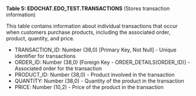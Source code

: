 **Table 5: EDOCHAT.EDO_TEST.TRANSACTIONS** (Stores transaction information)

This table contains information about individual transactions that occur when customers purchase products, including the associated order, product, quantity, and price.

- TRANSACTION_ID: Number (38,0) [Primary Key, Not Null] - Unique identifier for transactions
- ORDER_ID: Number (38,0) [Foreign Key - ORDER_DETAILS(ORDER_ID)] - Associated order for the transaction
- PRODUCT_ID: Number (38,0) - Product involved in the transaction
- QUANTITY: Number (38,0) - Quantity of the product in the transaction
- PRICE: Number (10,2) - Price of the product in the transaction
